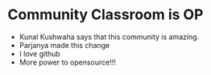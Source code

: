 # Community Classroom is OP

- Kunal Kushwaha says that this community is amazing.
- Parjanya made this change
- I love github
- More power to opensource!!!
